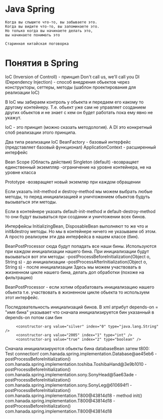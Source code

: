 Java Spring
===============================
    Когда вы слышите что-то, вы забываете это.
    Когда вы видите что-то, вы запоминаете это.
    Но только когда вы начинаете делать это,
    вы начинаете понимать это

    Старинная китайская поговорка

Понятия в Spring
===============
IoC (Inversion of Controll) - принцип Don't call us, we'll call you
DI (Dependency Injection) - способ внедрения обьектов через конструкторы, сеттеры, методы (шаблон проектирования для реализации IoC)

В IoC мы забираем контроль у обьекта и передаем его какому то другому контейнеру. Т.е. обьект уже сам не управляет созданием других обьектов и не знает с кем он будет работать пока ему явно не укажут.

IoC - это принцип (можно сказать методология). А DI это конкретный споб реализации этого принципа.

Два типа реализации IoC
BeanFactory - базовый интерфейс (представляет базовый функционал)
ApplicationContext - расширенный интерфейс

Bean Scope (Область действия)
Singleton (default)
-возвращяет единственный экземпляр
-ограничение на уровне контейнера, не на уровне класса

Prototype
-возвращяет новый экземляр при каждом обращении

Если указать init-method и destroy-method мы можем выбрать любые методы, то перед инициализацией и уничтожением обьектов будуть вызываться эти методы.
 
Если в контейнере указать default-init-method и default-destroy-method то они будут вызываться при создании и уничтожении всех бинов.

Интерфейсы InitializingBean, DisposableBean выполняют то же что и init&destroy методы. Но мы в контейнере ничего не указываем об этом. А просто реализуем эти два интерфейса в нашем классе (бин).

 BeanPostProcessor сюда будут попадать все наши бины. Используются при каждом инициализации нашего бина. При инициализации будут вызываться вот эти методы:
 -postProcessBeforeInitialization(Object o, String s) - до инициализации
 -postProcessAfterInitialization(Object o, String s) -  после инициализации
 Здесь мы можем участвовать в жизненном цикле нашего бина, делать доп обработки (похоже на фильтрацию)
 
 BeanPostProcessor - если хотим обрабатовать инициализацию нашего обьекта т.е. участвовать в жизненном цикле обьекта то используем этот интерфейс.
 
 Последовательность инициализаций бинов. В xml атрибут depends-on = "имя бина" указывает что сначала инициализируется бин указанный в depends-on потом сам бин
 
 <bean id="t800" class="com.hanada.spring.implementation.T800"
           p:hand-ref="toshibaHand" p:leg-ref="sonyLeg" p:head-ref="sonyHead"
     depends-on="databaseBean">
 
         <constructor-arg value="silver" index="0" type="java.lang.String" />
         <constructor-arg value="2005" index="1" type="int" />
         <constructor-arg value="true" index="2" type="boolean" />
 </bean>
 
 <bean id="databaseBean" class="com.hanada.spring.implementation.Database"/>
 
 Сначала инициализируются обьекты бина databaseBean затем t800:
 Test connection!
         com.hanada.spring.implementation.Database@ae45eb6 - postProcessBeforeInitialization()
         com.hanada.spring.implementation.toshiba.ToshibaHand@3e9b1010 - postProcessBeforeInitialization()
         com.hanada.spring.implementation.sony.SonyHead@5ae63ade - postProcessBeforeInitialization()
         com.hanada.spring.implementation.sony.SonyLeg@610694f1 - postProcessBeforeInitialization()
         com.hanada.spring.implementation.T800@43814d18 - method init()
         com.hanada.spring.implementation.T800@43814d18 - postProcessBeforeInitialization()
         com.hanada.spring.implementation.T800@43814d18
 
 